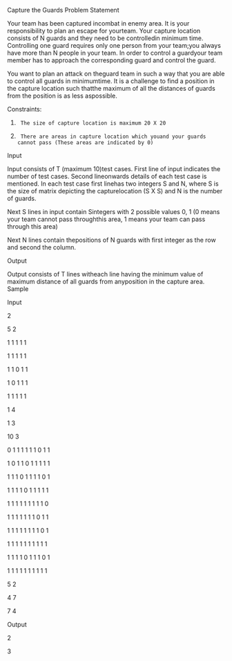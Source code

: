 Capture the Guards
Problem Statement 

 

Your team has been captured incombat in enemy area. It is your responsibility to plan an escape for yourteam. Your capture location consists of N guards and they need to be controlledin minimum time. Controlling one guard requires only one person from your team;you always have more than N people in your team. In order to control a guardyour team member has to approach the corresponding guard and control the guard.

You want to plan an attack on theguard team in such a way that you are able to control all guards in minimumtime. It is a challenge to find a position in the capture location such thatthe maximum of all the distances of guards from the position is as less aspossible.

Constraints: 

1.      The size of capture location is maximum 20 X 20

2.      There are areas in capture location which youand your guards cannot pass (These areas are indicated by 0)

 

Input 

Input consists of T (maximum 10)test cases. First line of input indicates the number of test cases. Second lineonwards details of each test case is mentioned. In each test case first linehas two integers S and N, where S is the size of matrix depicting the capturelocation (S X S) and N is the number of guards.

Next S lines in input contain Sintegers with 2 possible values 0, 1 (0 means your team cannot pass throughthis area, 1 means your team can pass through this area)

Next N lines contain thepositions of N guards with first integer as the row and second the column. 

 

Output

Output consists of T lines witheach line having the minimum value of maximum distance of all guards from anyposition in the capture area.
Sample

Input

2


5 2


1              1              1              1              1


1              1              1              1              1


1              1              0              1              1


1              0              1              1              1


1              1              1              1              1


1              4


1              3


10           3


0              1              1              1              1              1              1              0              1              1


1              0              1              1              0              1              1              1              1              1


1              1              1              0              1              1              1              1              0              1


1              1              1              1              0              1              1              1              1              1


1              1              1              1              1              1              1              1              1              0


1              1              1              1              1              1              1              0              1              1


1              1              1              1              1              1              1              1              0              1


1              1              1              1              1              1              1              1              1              1


1              1              1              1              0              1              1              1              0              1


1              1              1              1              1              1              1              1              1              1


5              2


4              7


7              4


 

Output


2


3
